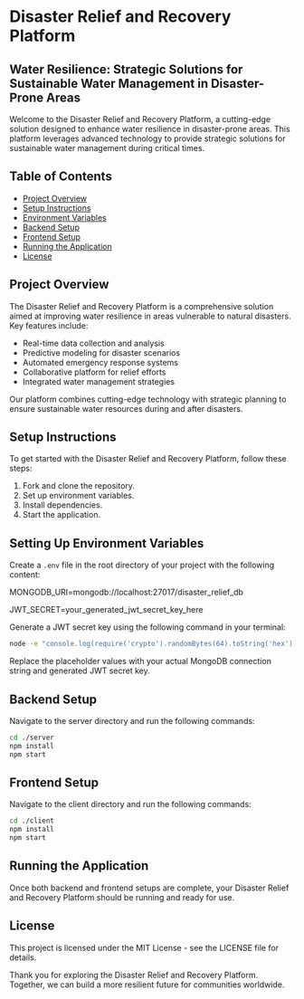 # Disaster Relief and Recovery Platform

## Water Resilience: Strategic Solutions for Sustainable Water Management in Disaster-Prone Areas

Welcome to the Disaster Relief and Recovery Platform, a cutting-edge solution designed to enhance water resilience in disaster-prone areas. This platform leverages advanced technology to provide strategic solutions for sustainable water management during critical times.

## Table of Contents
- [Project Overview](#project-overview)
- [Setup Instructions](#setup-instructions)
- [Environment Variables](#environment-variables)
- [Backend Setup](#backend-setup)
- [Frontend Setup](#frontend-setup)
- [Running the Application](#running-the-application)
- [License](#license)

## Project Overview
The Disaster Relief and Recovery Platform is a comprehensive solution aimed at improving water resilience in areas vulnerable to natural disasters. Key features include:
- Real-time data collection and analysis
- Predictive modeling for disaster scenarios
- Automated emergency response systems
- Collaborative platform for relief efforts
- Integrated water management strategies

Our platform combines cutting-edge technology with strategic planning to ensure sustainable water resources during and after disasters.

## Setup Instructions
To get started with the Disaster Relief and Recovery Platform, follow these steps:
1. Fork and clone the repository.
2. Set up environment variables.
3. Install dependencies.
4. Start the application.

## Setting Up Environment Variables
Create a `.env` file in the root directory of your project with the following content:

MONGODB_URI=mongodb://localhost:27017/disaster_relief_db

JWT_SECRET=your_generated_jwt_secret_key_here


Generate a JWT secret key using the following command in your terminal:
```bash
node -e "console.log(require('crypto').randomBytes(64).toString('hex'))"
```
Replace the placeholder values with your actual MongoDB connection string and generated JWT secret key.

## Backend Setup
Navigate to the server directory and run the following commands:
```bash
cd ./server
npm install
npm start
```
## Frontend Setup
Navigate to the client directory and run the following commands:
```bash
cd ./client
npm install
npm start
```
## Running the Application
Once both backend and frontend setups are complete, your Disaster Relief and Recovery Platform should be running and ready for use.

## License
This project is licensed under the MIT License - see the LICENSE file for details.

Thank you for exploring the Disaster Relief and Recovery Platform. Together, we can build a more resilient future for communities worldwide.
